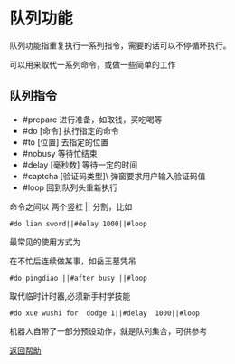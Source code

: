 # 队列功能

队列功能指重复执行一系列指令，需要的话可以不停循环执行。

可以用来取代一系列命令，或做一些简单的工作

## 队列指令

* #prepare 进行准备，如取钱，买吃喝等
* #do \[命令\] 执行指定的命令
* #to \[位置\] 去指定的位置
* #nobusy 等待忙结束
* #delay \[毫秒数\] 等待一定的时间
* #captcha \[验证码类型]\ 弹窗要求用户输入验证码值
* #loop 回到队列头重新执行

命令之间以 两个竖杠 || 分割，比如
```
#do lian sword||#delay 1000||#loop
```

最常见的使用方式为

在不忙后连续做某事，如岳王墓凭吊

```
#do pingdiao ||#after busy ||#loop
```

取代临时计时器,必须新手村学技能

```
#do xue wushi for  dodge 1||#delay  1000||#loop
```

机器人自带了一部分预设动作，就是队列集合，可供参考

[返回帮助](./index.md)